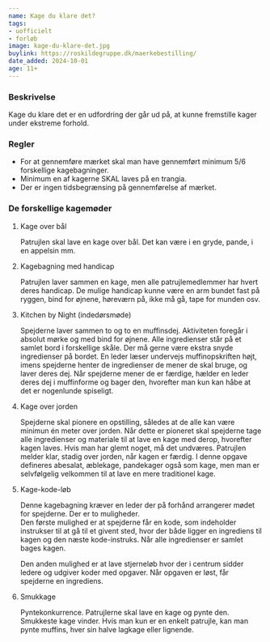 ```yaml
---
name: Kage du klare det?
tags:
- uofficielt
- forløb
image: kage-du-klare-det.jpg
buylink: https://roskildegruppe.dk/maerkebestilling/
date_added: 2024-10-01
age: 11+
---
```

### Beskrivelse
Kage du klare det er en udfordring der går ud på, at kunne fremstille kager under ekstreme
forhold.

### Regler
- For at gennemføre mærket skal man have gennemført minimum 5/6 forskellige
kagebagninger.
- Minimum en af kagerne SKAL laves på en trangia.
- Der er ingen tidsbegrænsing på gennemførelse af mærket.

### De forskellige kagemøder
  1. Kage over bål


      Patrujlen skal lave en kage over bål. Det kan være i en gryde, pande, i en appelsin mm.

  2. Kagebagning med handicap


      Patrujlen laver sammen en kage, men alle patrujlemedlemmer har hvert deres handicap. De mulige handicap kunne være en arm bundet fast på ryggen, bind for øjnene, høreværn på, ikke må gå, tape for munden osv.

  3. Kitchen by Night (indedørsmøde)


      Spejderne laver sammen to og to en muffinsdej. Aktiviteten foregår i absolut mørke og med bind for øjnene. Alle ingredienser står på et samlet bord i forskellige skåle. Der må gerne være ekstra snyde ingredienser på bordet. En leder læser undervejs muffinopskriften højt, imens spejderne henter de ingredienser de mener de skal bruge, og laver deres dej. Når spejderne mener de er færdige, hælder en leder deres dej i muffinforme og bager den, hvorefter man kun kan håbe at det er nogenlunde spiseligt.

  4. Kage over jorden 


      Spejderne skal pionere en opstilling, således at de alle kan være minimun én meter over jorden. Når dette er pioneret skal spejderne tage alle ingredienser og materiale til at lave en kage med derop, hvorefter kagen laves. Hvis man har glemt noget, må det undværes. Patrujlen melder klar, stadig over jorden, når kagen er færdig. I denne opgave defineres abesalat, æblekage, pandekager også som kage, men man er selvfølgelig velkommen til at lave en mere traditionel kage.

  5. Kage-kode-løb


      Denne kagebagning kræver en leder der på forhånd arrangerer mødet for spejderne. Der er to muligheder.  
      Den første mulighed er at spejderne får en kode, som indeholder instrukser til at gå til et givent sted, hvor der både ligger en ingrediens til kagen og den næste kode-instruks. Når alle ingredienser er samlet bages kagen.


      Den anden mulighed er at lave stjerneløb hvor der i centrum sidder ledere og udgiver koder med opgaver. Når opgaven er løst, får spejderne en ingrediens.

  6. Smukkage


      Pyntekonkurrence. Patrujlerne skal lave en kage og pynte den. Smukkeste kage vinder. Hvis man kun er en enkelt patrujle, kan man pynte muffins, hver sin halve lagkage eller lignende.